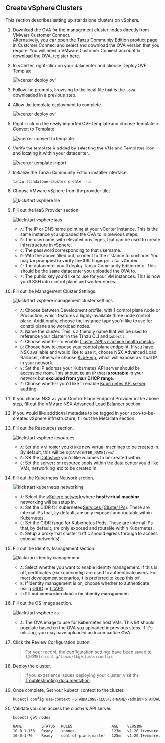 ## Create vSphere Clusters

This section describes setting up standalone clusters on vSphere.

1. Download the OVA for the management cluster nodes directly from [VMware Customer Connect](https://customerconnect.vmware.com/downloads/get-download?downloadGroup=TCE-090).  
Alternatively, you can open the [Tanzu Community Edition product page](https://customerconnect.vmware.com/downloads/info/slug/infrastructure_operations_management/vmware_tanzu_community_edition/0_9_0) in Customer Connect 
and select and download the OVA version that you require. You will need a VMware Customer Connect account to 
download the OVA, register [here](https://customerconnect.vmware.com/account-registration).

1. In vCenter, right-click on your datacenter and choose Deploy OVF Template.

    ![vcenter deploy ovf](/docs/img/vcenter-deploy-ovf.png)

2. Follow the prompts, browsing to the local file that is the `.ova` downloaded
   in a previous step.

3. Allow the template deployment to complete.

    ![vcenter deploy ovf](/docs/img/vcenter-import-ovf.png)

4. Right-click on the newly imported OVF template and choose Template > Convert to Template.

    ![vcenter convert to template](/docs/img/vcenter-convert-to-template.png)

5. Verify the template is added by selecting the VMs and Templates icon and
   locating it within your datacenter.

    ![vcenter template import](/docs/img/vcenter-template-import.png)

6. Initialize the Tanzu Community Edition installer interface.

   ```sh
   tanzu standalone-cluster create --ui
   ```

7. Choose VMware vSphere from the provider tiles.

    ![kickstart vsphere tile](/docs/img/kickstart-vsphere-tile.png)

8. Fill out the IaaS Provider section.

    ![kickstart vsphere iaas](/docs/img/kickstart-vsphere-iaas.png)

    * `A`: The IP or DNS name pointing at your vCenter instance. This is the
      same instance you uploaded the OVA to in previous steps.
    * `B`: The username, with elevated privileges, that can be used to create
      infrastructure in vSphere.
    * `C`: The password corresponding to that username.
    * `D`: With the above filled out, connect to the instance to continue. You
      may be prompted to verify the SSL fingerprint for vCenter.
    * `E`: The datacenter you'll deploy Tanzu Community Edition into. This
      should be the same datacenter you uploaded the OVA to.
    * `F`: The public key you'd like to use for your VM instances. This is how
      you'll SSH into control plane and worker nodes.

6. Fill out the Management Cluster Settings.

    ![kickstart vsphere management cluster settings](/docs/img/kickstart-vsphere-sa-cluster.png)

    * `A`: Choose between Development profile, with 1 control plane node or
      Production, which features a highly-available three node control plane.
      Additionally, choose the instance type you'd like to use for control plane and
    workload nodes.
    * `B`: Name the cluster. This is a friendly name that will be used to
      reference your cluster in the Tanzu CLI and `kubectl`.
    * `C`: Choose whether to enable [Cluster API's machine health
      checks](https://cluster-api.sigs.k8s.io/tasks/healthcheck.html).
    * `D`: Choose how to expose your control plane endpoint. If you have NSX
      available and would like to use it, choose NSX Advanced Load Balancer,
      otherwise choose [Kube-vip](https://kube-vip.io), which will expose a virtual IP in your network.
    * `E`: Set the IP address your Kubernetes API server should be accessible from. This
      should be an IP that **is routable** in your network but **excluded from
      your DHCP range**.
    * `F`: Choose whether you'd like to enable [Kubernetes API server
      auditing](https://kubernetes.io/docs/tasks/debug-application-cluster/audit/).

7. If you choose NSX as your Control Plane Endpoint Provider in the above step,
   fill out the VMware NSX Advanced Load Balancer section.

8. If you would like additional metadata to be tagged in your soon-to-be-created
   vSphere infrastructure, fill out the Metadata section.

9. Fill out the Resources section.

    ![kickstart vsphere resources](/docs/img/kickstart-vsphere-resources.png)

    * `A`: Set the [VM
      folder](https://docs.vmware.com/en/VMware-Workstation-Pro/16.0/com.vmware.ws.using.doc/GUID-016FF81D-4FE4-4D9E-92D6-A08E022AA6D4.html)
      you'd like new virtual machines to be created in. By default, this will be
      `${DATACENTER_NAME}/vm/`
    * `B`: Set the
      [Datastore](https://docs.vmware.com/en/VMware-vSphere/7.0/com.vmware.vsphere.storage.doc/GUID-D5AB2BAD-C69A-4B8D-B468-25D86B8D39CE.html) you'd like volumes to be created within.
    * `C`: Set the servers or resource pools within the data center you'd like
      VMs, networking, etc to be created in.

10. Fill out the Kubernetes Network section.

    ![kickstart kubernetes networking](/docs/img/kickstart-network.png)

    * `A`: Select the [vSphere
      network](https://docs.vmware.com/en/VMware-vSphere/7.0/com.vmware.vsphere.networking.doc/GUID-35B40B0B-0C13-43B2-BC85-18C9C91BE2D4.html)
where **host**/**virtual machine** networking will be setup in.
    * `B`: Set the CIDR for Kubernetes [Services (Cluster
      IPs)](https://kubernetes.io/docs/concepts/services-networking/service/).
      These are internal IPs that, by default, are only exposed and routable within
      Kubernetes.
    * `C`: Set the CIDR range for Kubernetes Pods. These are internal IPs that, by
      default, are only exposed and routable within Kubernetes.
    * `D`: Setup a proxy that cluster traffic should egress through to access
      extrenal network(s).

1. Fill out the Identity Management section.

    ![kickstart identity management](/docs/img/kickstart-identity.png)

    * `A`: Select whether you want to enable identity management. If this is
      off, certificates (via kubeconfig) are used to authenticate users. For
      most development scenarios, it is preferred to keep this off.
    * `B`: If identity management is on, choose whether to authenticate using
      [OIDC](https://openid.net/connect/) or [LDAPS](https://ldap.com).
    * `C`: Fill out connection details for identity management.

1. Fill out the OS Image section.

    ![kickstart vsphere os](/docs/img/kickstart-vsphere-os.png)

    * `A`: The OVA image to use for Kubernetes host VMs. This list should
      populate based on the OVA you uploaded in previous steps. If it's missing,
      you may have uploaded an incompatible OVA.

1. Click the Review Configuration button.

    > For your record, the configuration settings have been saved to
    > `${HOME}/.config/tanzu/tkg/clusterconfigs`

1. Deploy the cluster.

    > If you experience issues deploying your cluster, visit the [Troubleshooting
    > documentation](../tsg-bootstrap).

1. Once complete, Set your kubectl context to the cluster.

   ```sh
   kubectl config use-context <STANDALONE-CLUSTER-NAME>-admin@<STANDALONE-CLUSTER-NAME>
   ```

1. Validate you can access the cluster's API server.

   ```sh
   kubectl get nodes

   NAME         STATUS   ROLES                  AGE    VERSION
   10-0-1-133   Ready    <none>                 123m   v1.20.1+vmware.2
   10-0-1-76    Ready    control-plane,master   125m   v1.20.1+vmware.2
   ```
